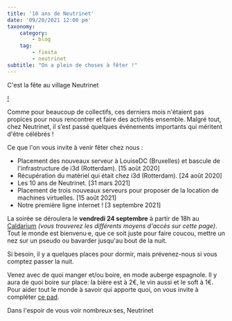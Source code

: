 ```yaml
---
title: '10 ans de Neutrinet'
date: '09/20/2021 12:00 pm'
taxonomy:
    category:
        - blog
    tag:
        - fiesta
        - neutrinet
subtitle: "On a plein de choses à fêter !"
---
```


C'est la fête au village Neutrinet

[!](Happy-birthday-with-chocolate-cake-by-liftarn.svg)

Comme pour beaucoup de collectifs, ces derniers mois n'étaient pas propices pour nous rencontrer et faire des activités ensemble. Malgré tout, chez Neutrinet, il s’est passé quelques événements importants qui méritent d'être célébrés !

Ce que l'on vous invite à venir fêter chez nous : 

* Placement des nouveaux serveur à LouiseDC (Bruxelles) et bascule de l'infrastructure de i3d (Rotterdam). [15 août 2020]
* Récupération du matériel qui était chez i3d (Rotterdam). [24 août 2020]
* Les 10 ans de Neutrinet. [31 mars 2021]
* Placement de trois nouveaux serveurs pour proposer de la location de machines virtuelles. [15 août 2021]
* Notre première ligne internet ! [3 septembre 2021]

La soirée se déroulera le **vendredi 24 septembre** à partir de 18h au [Caldarium](https://caldarium.be/fr:contact) *(vous trouverez les différents moyens d'accès sur cette page)*.
Tout le monde est bienvenu·e, que ce soit juste pour faire coucou, mettre un nez sur un pseudo ou bavarder jusqu'au bout de la nuit.

Si besoin, il y a quelques places pour dormir, mais prévenez-nous si vous comptez passer la nuit.

Venez avec de quoi manger et/ou boire, en mode auberge espagnole. Il y aura de quoi boire sur place: la bière est à 2€, le vin aussi et le soft à 1€. Pour aider tout le monde à savoir qui apporte quoi, on vous invite à compléter [ce pad](https://doc.computhings.be/neutrinet-2021-09-24-miam-miam?both). 

Dans l'espoir de vous voir nombreux·ses,
Neutrinet

